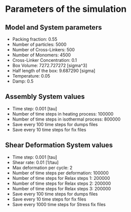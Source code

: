 # Parameters of the simulation


## Model and System parameters

- Packing fraction: 0.55
- Number of particles: 5000
- Number of Cross-Linkers: 500
- Number of Monomers: 4500
- Cross-Linker Concentration: 0.1
- Box Volume: 7272.727272 [sigma^3]
- Half length of the box: 9.687290 [sigma]
- Temperature: 0.05
- Damp: 0.5

 ## Assembly System values 

- Time step: 0.001 [tau]
- Number of time steps in heating process: 100000
- Number of time steps in isothermal process: 800000
- Save every 100 time steps for dumps files
- Save every 10 time steps for fix files

 ## Shear Deformation System values 

- Time step: 0.001 [tau]
- Shear rate: 0.01 [1/tau]
- Max deformation per cycle: 2
- Number of time steps per deformation: 100000
- Number of time steps for Relax steps 1: 200000
- Number of time steps for Relax steps 2: 200000
- Number of time steps for Relax steps 3: 200000
- Save every 100 time steps for dumps files
- Save every 10 time steps for fix files
- Save every 1000 time steps for Stress fix files
